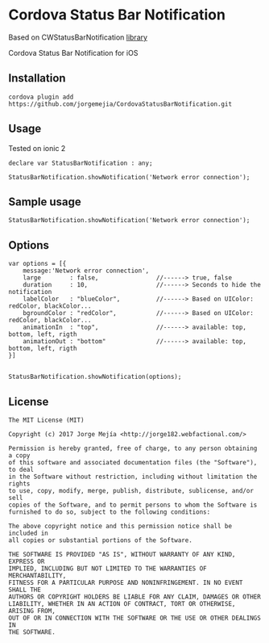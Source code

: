 # Cordova Status Bar Notification
Based on CWStatusBarNotification [library](https://github.com/cezarywojcik/CWStatusBarNotification/)

Cordova Status Bar Notification for iOS

## Installation

`cordova plugin add https://github.com/jorgemejia/CordovaStatusBarNotification.git`


## Usage
Tested on ionic 2 

```objc
declare var StatusBarNotification : any;

StatusBarNotification.showNotification('Network error connection');
```

## Sample usage
```objc
StatusBarNotification.showNotification('Network error connection');
```
## Options
```objc
var options = [{
    message:'Network error connection',
    large        : false,                //------> true, false
    duration     : 10,                   //------> Seconds to hide the notification   
    labelColor   : "blueColor",          //------> Based on UIColor: redColor, blackColor...  
    bgroundColor : "redColor",           //------> Based on UIColor: redColor, blackColor...  
    animationIn  : "top",                //------> available: top, bottom, left, rigth
    animationOut : "bottom"              //------> available: top, bottom, left, rigth
}]


StatusBarNotification.showNotification(options);
```



## License

    The MIT License (MIT)

    Copyright (c) 2017 Jorge Mejía <http://jorge182.webfactional.com/>

    Permission is hereby granted, free of charge, to any person obtaining a copy
    of this software and associated documentation files (the "Software"), to deal
    in the Software without restriction, including without limitation the rights
    to use, copy, modify, merge, publish, distribute, sublicense, and/or sell
    copies of the Software, and to permit persons to whom the Software is
    furnished to do so, subject to the following conditions:

    The above copyright notice and this permission notice shall be included in
    all copies or substantial portions of the Software.

    THE SOFTWARE IS PROVIDED "AS IS", WITHOUT WARRANTY OF ANY KIND, EXPRESS OR
    IMPLIED, INCLUDING BUT NOT LIMITED TO THE WARRANTIES OF MERCHANTABILITY,
    FITNESS FOR A PARTICULAR PURPOSE AND NONINFRINGEMENT. IN NO EVENT SHALL THE
    AUTHORS OR COPYRIGHT HOLDERS BE LIABLE FOR ANY CLAIM, DAMAGES OR OTHER
    LIABILITY, WHETHER IN AN ACTION OF CONTRACT, TORT OR OTHERWISE, ARISING FROM,
    OUT OF OR IN CONNECTION WITH THE SOFTWARE OR THE USE OR OTHER DEALINGS IN
    THE SOFTWARE.
